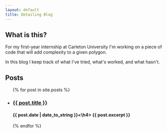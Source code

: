 ```yaml
---
layout: default
title: Detailing Blog
---
```


## What is this?

For my first-year internship at Carleton University I'm working on a piece of code that will add complexity to a given polygon.

In this blog I keep track of what I've tried, what's worked, and what hasn't.

## Posts

<ul>
  {% for post in site.posts %}
    <li>
      <h3><a href="https://michaelmbradley.github.io/Detailing{{ post.url }}">{{ post.title }}</a></h3>
      <h4>{{ post.date | date_to_string }}<\h4>
      {{ post.excerpt }}
    </li>
  {% endfor %}
</ul>